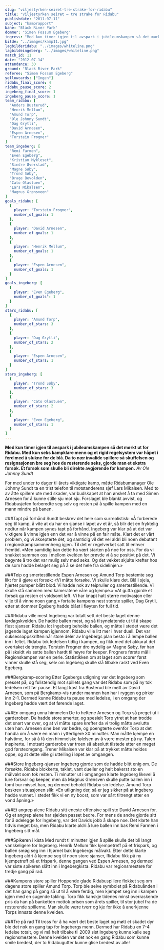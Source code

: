 ```yaml
---
slug: "viljestyrken-seiret-tre-strake-for-ridabu"
title: "Viljestyrken seiret – tre strake for Ridabu"
publishdate: "2011-07-11"
subject: "kamprapport"
bane: "Black River Park"
dommer: "Simen Fossum Egeberg"
ingress: "Med kun timer igjen til avspark i jubileumskampen så det mørkt ut for Ridabu. Med kun seks kampklare menn og et rigid regelsystem var håpet i ferd med å slukne for de blå. Da to nær invalide spillere så skuffelsen og resignasjonen bre seg hos de resterende seks, gjorde man et ekstra forsøk. Et forsøk som skulle bli direkte avgjørende for kampen."
bilde: "../images/kamp11.jpg"
lagbilderidabu: "../images/whiteline.png"
lagbildeingeberg: "../images/whiteline.png"
match_id: 11
date: "2012-07-14"
attendance: 30
ground: "Black River Park"
referee: "Simen Fossum Egeberg"
yellowcards: ["Ingen"]
ridabu_final_score: 4
ridabu_pause_score: 2
ingeberg_final_score: 1
ingeberg_pause_score: 1
team_ridabu: [
  "Anders Busterud",
  "Henrik Mellum",
  "Amund Torp",
  "Ole Johnny Sundt",
  "Dag Grytli",
  "David Arnesen",
  "Espen Arnesen",
  "Torstein Frogner" 
]
team_ingeberg: [
  "Remi Farmen",
  "Even Egeberg",
  "Kristian Mykleset",
  "Sindre Øverstad",
  "Magne Søby",
  "Trond Søby",
  "Brage Bevolden",
  "Cato Olastuen",
  "Lars Mikalsen",
  "Magnus Grønsveen"
]
goals_ridabu: [
  {
    player: "Torstein Frogner",
    number_of_goals: 1
  },
  {
    player: "David Arnesen",
    number_of_goals: 1
  },
  {
    player: "Henrik Mellum",
    number_of_goals: 1
  },
  {
    player: "Espen Arnesen",
    number_of_goals: 1
  }
]
goals_ingeberg: [
  {
    player: "Even Egeberg",
    number_of_goals": 1
  }
]
stars_ridabu: [
  {
    player: "Amund Torp",
    number_of_stars: 3
  },
  {
    player: "Dag Grytli",
    number_of_stars: 2
  },
  {
    player: "Espen Arnesen",
    number_of_stars: 1
  }
]
stars_ingeberg: [
  {
    player: "Trond Søby",
    number_of_stars: 3
  },
  {
    player: "Cato Olastuen",
    number_of_stars: 2
  },
  {
    player: "Even Egeberg",
    number_of_stars: 1
  }
]
---
```


**Med kun timer igjen til avspark i jubileumskampen så det mørkt ut for Ridabu. Med kun seks kampklare menn og et rigid regelsystem var håpet i ferd med å slukne for de blå. Da to nær invalide spillere så skuffelsen og resignasjonen bre seg hos de resterende seks, gjorde man et ekstra forsøk. Et forsøk som skulle bli direkte avgjørende for kampen.**
*Av Ole Johnny Sundt*

For med under to dager til årets viktigste kamp, måtte Ridabumanager Ole Johnny Sundt ta en trist telefon til motstanderens sjef Lars Mikalsen. Med to av åtte spillere ute med skader, var budskapet at han ønsket å ta med Simen Arnesen for å kunne stille sju mot sju. Forslaget ble blankt avvist, og Ridabusjefen forberedte seg selv og resten på å spille kampen med en mann mindre på banen.

###Tapt på forhånd
Sundt beskrev det hele som surrealistisk: «Å forberede seg til kamp, å vite at du har en sjanse i løpet av et år, så blir det en fryktelig nedtur når kampen synes tapt på forhånd. Ingeberg var klar på at det var viktigere å vinne igjen enn det var å vinne på en fair måte. Klart det er vårt problem, og vi aksepterte det, og samtidig vil det vel aldri bli noen debutant i regionskampsammenheng igjen. Til det er regelverket satt til enhver fremtid.
«Men samtidig kan dette ha vært starten på noe for oss. For da vi snakket sammen oss i mellom kvelden før prøvde vi å se positivt på det. Vi begynte å tro det var mulig selv med seks. Og det vekket skjulte krefter hos de som hadde belaget seg på å se det hele fra sidelinjen.»

###Teip og smertestillende
Espen Arnesen og Amund Torp bestemte seg likt for å gjøre et forsøk: «Vi måtte forsøke. Vi skulle klare det. Blå i sjela, hjertet pumper blått blod. Vi hadde nok av teipruller og smertestillende. Vi skulle stå sammen med kameratene våre og kjempe.»
«At gutta gjorde et forsøk ga resten et voldsomt løft. Vi har knapt hatt større motivasjon eller vilje til å vinne noen gang,» fortalte kampens nest største spiller, Dag Grytli, etter at dommer Egeberg hadde blåst i fløyten for full tid.

###Ridabu ville mest
Ingeberg var totalt sett det beste laget denne lørdagskvelden. De hadde ballen mest, og så tilsynelatende ut til å skape flest sjanser. Ridabu lot Ingeberg beholde ballen, og måtte i stedet være det jagende laget kampen igjennom. Ridabu ville litt mer i hver duell. Det var suksessoppskriften når store deler av Ingebergs plan besto i å lempe ballen inn i feltet.
Ridabu tok ledelsen tidlig i kampen, og fikk med det akkurat det overtaket de trengte. Torstein Frogner dro nydelig av Magne Søby, før han på iskaldt vis satte ballen hardt til høyre for keeper. Frogners første mål i Regionskampen var en perle. Statistikken om at laget som scorer først vinner skulle stå seg, selv om Ingeberg skulle slå tilbake raskt ved Even Egeberg.

###Bergkamp-scoring
Etter Egebergs utligning var det Ingeberg som presset på, og fullstendig mot spillets gang var det Ridabu som på ny tok ledelsen rett før pause. Et langt kast fra Busterud ble møtt av David Arnesen, som på Bergkamp-vis runder mannen han har i ryggen og pirker inn 2-1. Dermed kunne Ridabu ta pause med ledelse, i en omgang der Ingeberg hadde vært det førende laget.

###En omgang unna himmelen
De to heltene Arnesen og Torp så preget ut i garderoben. De hadde store smerter, og spesielt Torp ytret at han trodde det snart var over, og at vi måtte spare krefter da vi trolig måtte avslutte uten han. Arnesen sine ben var bedre, og poengterte ovenfor Torp at det handla om å være en mann i ytterligere 30 minutter. Man måtte kjempe en halvtime, for så å få den himmelske følelsen av å være mester på ny. Talen inspirerte.
I motsatt garderobe var troen så absolutt tilstede etter en meget god førsteomgang. Trener Mikalsen var klar på at trykket måtte holdes oppe, og at dette ville gi uttelling i løpet av omgangen.

###Store Ingeberg-sjanser
Ingeberg gjorde som de hadde blitt enig om. De forsøkte. Ridabu blokkerte, taklet, vant dueller og helt bakerst sto en målvakt som tok resten. Ti minutter ut i omgangen klarte Ingeberg likevel å lure forsvar og keeper, men da Magnus Grønsven skulle putte ballen inn i tomt bur misset han, og dermed beholdt Ridabu sin ledelse. Amund Torp beskrev situasjonen slik: «En utligning der, så er jeg sikker på at Ingeberg hadde vunnet. I stedet fikk vi en ny boost, som var sårt tiltrengt etter en vond åpning.»

###Et angrep alene
Ridabu sitt eneste offensive spill sto David Arnesen for. Og et angrep alene har sjelden passet bedre. For mens de andre gjorde sitt for å ødelegge for Ingeberg, var det Davids jobb å skape noe. Det klarte han tidvis meget bra, men Ridabu klarte aldri å lure ballen inn bak Remi Farmen i Ingeberg sitt mål.

###Spikeren i kista
Med rundt ti minutter igjen å spille skulle det bli langt vanskeligere for Ingeberg. Henrik Mellum fikk kjempetreff på et frispark, og ballen smøg seg inn i hjørnet bak Ingebergs målvakt. Etter dette klarte Ingeberg aldri å kjempe seg til noen store sjanser, Ridabu fikk på ny kjempetreff på et frispark, denne gangen ved Espen Arnesen, og dermed var siste spikeren slått inn i Ingebergkista. Ridabu var regionsmestere for tredje gang på rad.

###Kampens store spiller
Hoppende glade Ridabuspillere flokket seg om dagens store spiller Amund Torp. Torp ble selve symbolet på Ridabuånden i det han gang på gang så ut til å være ferdig, men kjempet seg inn i kampen igjen med en sugende takling. 
Torp fikk kanskje tidenes minst overraskende pris da han på banketten mottok prisen som årets spiller, til stor jubel fra de resterende spillerne. Man skulle være tverr og kje for ikke å anerkjenne Torps innsats denne kvelden.

###Tre på rad
Til tross for å ha vært det beste laget og møtt et skadet dyr ble det nok en gang tap for Ingebergs menn. Dermed har Ridabu en 7-4 ledelse totalt, og vi må helt tilbake til 2009 sist Ingeberg kunne kalle seg regionsmestere. Denne kvelden var det nok en gang Ridabu som kunne smile bredest, der to Ridabugutter kunne glise bredest av alle!